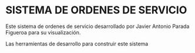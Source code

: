 # SISTEMA DE ORDENES DE SERVICIO
Este sistema de ordenes de servicio desarrollado por Javier Antonio Parada Figueroa para su visualización.

Las herramientas de desarrollo para construir este sistema
